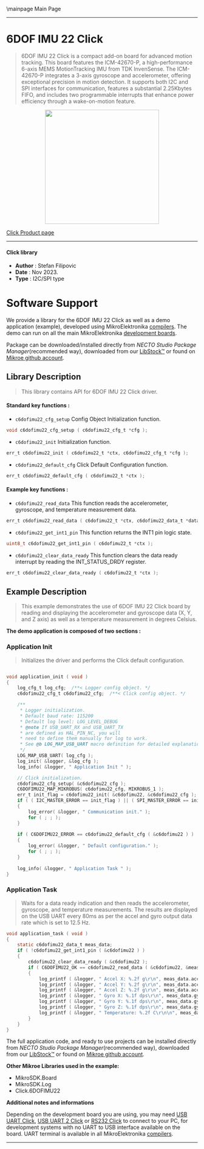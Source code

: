\mainpage Main Page

---
# 6DOF IMU 22 Click

> 6DOF IMU 22 Click is a compact add-on board for advanced motion tracking. This board features the ICM-42670-P, a high-performance 6-axis MEMS MotionTracking IMU from TDK InvenSense. The ICM-42670-P integrates a 3-axis gyroscope and accelerometer, offering exceptional precision in motion detection. It supports both I2C and SPI interfaces for communication, features a substantial 2.25Kbytes FIFO, and includes two programmable interrupts that enhance power efficiency through a wake-on-motion feature.

<p align="center">
  <img src="https://download.mikroe.com/images/click_for_ide/6dofimu22_click.png" height=300px>
</p>

[Click Product page](https://www.mikroe.com/6dof-imu-22-click)

---


#### Click library

- **Author**        : Stefan Filipovic
- **Date**          : Nov 2023.
- **Type**          : I2C/SPI type


# Software Support

We provide a library for the 6DOF IMU 22 Click
as well as a demo application (example), developed using MikroElektronika
[compilers](https://www.mikroe.com/necto-studio).
The demo can run on all the main MikroElektronika [development boards](https://www.mikroe.com/development-boards).

Package can be downloaded/installed directly from *NECTO Studio Package Manager*(recommended way), downloaded from our [LibStock&trade;](https://libstock.mikroe.com) or found on [Mikroe github account](https://github.com/MikroElektronika/mikrosdk_click_v2/tree/master/clicks).

## Library Description

> This library contains API for 6DOF IMU 22 Click driver.

#### Standard key functions :

- `c6dofimu22_cfg_setup` Config Object Initialization function.
```c
void c6dofimu22_cfg_setup ( c6dofimu22_cfg_t *cfg );
```

- `c6dofimu22_init` Initialization function.
```c
err_t c6dofimu22_init ( c6dofimu22_t *ctx, c6dofimu22_cfg_t *cfg );
```

- `c6dofimu22_default_cfg` Click Default Configuration function.
```c
err_t c6dofimu22_default_cfg ( c6dofimu22_t *ctx );
```

#### Example key functions :

- `c6dofimu22_read_data` This function reads the accelerometer, gyroscope, and temperature measurement data.
```c
err_t c6dofimu22_read_data ( c6dofimu22_t *ctx, c6dofimu22_data_t *data_out );
```

- `c6dofimu22_get_int1_pin` This function returns the INT1 pin logic state.
```c
uint8_t c6dofimu22_get_int1_pin ( c6dofimu22_t *ctx );
```

- `c6dofimu22_clear_data_ready` This function clears the data ready interrupt by reading the INT_STATUS_DRDY register.
```c
err_t c6dofimu22_clear_data_ready ( c6dofimu22_t *ctx );
```

## Example Description

> This example demonstrates the use of 6DOF IMU 22 Click board by reading and displaying 
the accelerometer and gyroscope data (X, Y, and Z axis) as well as a temperature measurement in degrees Celsius.

**The demo application is composed of two sections :**

### Application Init

> Initializes the driver and performs the Click default configuration.

```c

void application_init ( void )
{
    log_cfg_t log_cfg;  /**< Logger config object. */
    c6dofimu22_cfg_t c6dofimu22_cfg;  /**< Click config object. */

    /** 
     * Logger initialization.
     * Default baud rate: 115200
     * Default log level: LOG_LEVEL_DEBUG
     * @note If USB_UART_RX and USB_UART_TX 
     * are defined as HAL_PIN_NC, you will 
     * need to define them manually for log to work. 
     * See @b LOG_MAP_USB_UART macro definition for detailed explanation.
     */
    LOG_MAP_USB_UART( log_cfg );
    log_init( &logger, &log_cfg );
    log_info( &logger, " Application Init " );

    // Click initialization.
    c6dofimu22_cfg_setup( &c6dofimu22_cfg );
    C6DOFIMU22_MAP_MIKROBUS( c6dofimu22_cfg, MIKROBUS_1 );
    err_t init_flag = c6dofimu22_init( &c6dofimu22, &c6dofimu22_cfg );
    if ( ( I2C_MASTER_ERROR == init_flag ) || ( SPI_MASTER_ERROR == init_flag ) )
    {
        log_error( &logger, " Communication init." );
        for ( ; ; );
    }
    
    if ( C6DOFIMU22_ERROR == c6dofimu22_default_cfg ( &c6dofimu22 ) )
    {
        log_error( &logger, " Default configuration." );
        for ( ; ; );
    }
    
    log_info( &logger, " Application Task " );
}

```

### Application Task

> Waits for a data ready indication and then reads the accelerometer, gyroscope, and temperature measurements.
The results are displayed on the USB UART every 80ms as per the accel and gyro output data rate which is set to 12.5 Hz.

```c
void application_task ( void )
{
    static c6dofimu22_data_t meas_data;
    if ( !c6dofimu22_get_int1_pin ( &c6dofimu22 ) )
    {
        c6dofimu22_clear_data_ready ( &c6dofimu22 );
        if ( C6DOFIMU22_OK == c6dofimu22_read_data ( &c6dofimu22, &meas_data ) )
        {
            log_printf ( &logger, " Accel X: %.2f g\r\n", meas_data.accel.x );
            log_printf ( &logger, " Accel Y: %.2f g\r\n", meas_data.accel.y );
            log_printf ( &logger, " Accel Z: %.2f g\r\n", meas_data.accel.z );
            log_printf ( &logger, " Gyro X: %.1f dps\r\n", meas_data.gyro.x );
            log_printf ( &logger, " Gyro Y: %.1f dps\r\n", meas_data.gyro.y );
            log_printf ( &logger, " Gyro Z: %.1f dps\r\n", meas_data.gyro.z );
            log_printf ( &logger, " Temperature: %.2f C\r\n\n", meas_data.temperature );
        }
    }
}
```

The full application code, and ready to use projects can be installed directly from *NECTO Studio Package Manager*(recommended way), downloaded from our [LibStock&trade;](https://libstock.mikroe.com) or found on [Mikroe github account](https://github.com/MikroElektronika/mikrosdk_click_v2/tree/master/clicks).

**Other Mikroe Libraries used in the example:**

- MikroSDK.Board
- MikroSDK.Log
- Click.6DOFIMU22

**Additional notes and informations**

Depending on the development board you are using, you may need
[USB UART Click](https://www.mikroe.com/usb-uart-click),
[USB UART 2 Click](https://www.mikroe.com/usb-uart-2-click) or
[RS232 Click](https://www.mikroe.com/rs232-click) to connect to your PC, for
development systems with no UART to USB interface available on the board. UART
terminal is available in all MikroElektronika
[compilers](https://shop.mikroe.com/compilers).

---
